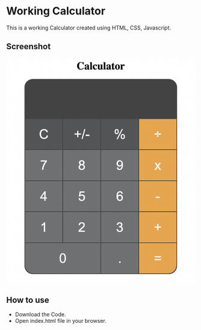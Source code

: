 
# Working Calculator

This is a working Calculator created using HTML, CSS, Javascript.

## Screenshot
![Screenshot](screenshot.png)



## How to use 
  * Download the Code.
  * Open index.html file in your browser.
